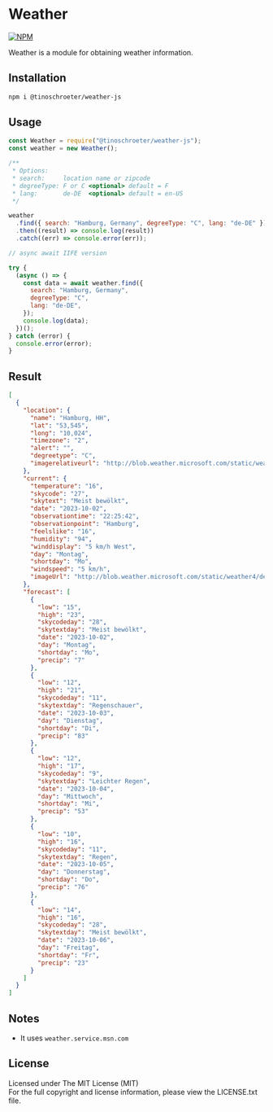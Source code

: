 # Weather

[![NPM][npm-image]][npm-url]

Weather is a module for obtaining weather information.

## Installation

```bash
npm i @tinoschroeter/weather-js
```

## Usage

```javascript
const Weather = require("@tinoschroeter/weather-js");
const weather = new Weather();

/**
 * Options:
 * search:     location name or zipcode
 * degreeType: F or C <optional> default = F
 * lang:       de-DE  <optional> default = en-US
 */

weather
  .find({ search: "Hamburg, Germany", degreeType: "C", lang: "de-DE" })
  .then((result) => console.log(result))
  .catch((err) => console.error(err));

// async await IIFE version

try {
  (async () => {
    const data = await weather.find({
      search: "Hamburg, Germany",
      degreeType: "C",
      lang: "de-DE",
    });
    console.log(data);
  })();
} catch (error) {
  console.error(error);
}
```

## Result

```json
[
  {
    "location": {
      "name": "Hamburg, HH",
      "lat": "53,545",
      "long": "10,024",
      "timezone": "2",
      "alert": "",
      "degreetype": "C",
      "imagerelativeurl": "http://blob.weather.microsoft.com/static/weather4/de/"
    },
    "current": {
      "temperature": "16",
      "skycode": "27",
      "skytext": "Meist bewölkt",
      "date": "2023-10-02",
      "observationtime": "22:25:42",
      "observationpoint": "Hamburg",
      "feelslike": "16",
      "humidity": "94",
      "winddisplay": "5 km/h West",
      "day": "Montag",
      "shortday": "Mo",
      "windspeed": "5 km/h",
      "imageUrl": "http://blob.weather.microsoft.com/static/weather4/de/law/27.gif"
    },
    "forecast": [
      {
        "low": "15",
        "high": "23",
        "skycodeday": "28",
        "skytextday": "Meist bewölkt",
        "date": "2023-10-02",
        "day": "Montag",
        "shortday": "Mo",
        "precip": "7"
      },
      {
        "low": "12",
        "high": "21",
        "skycodeday": "11",
        "skytextday": "Regenschauer",
        "date": "2023-10-03",
        "day": "Dienstag",
        "shortday": "Di",
        "precip": "83"
      },
      {
        "low": "12",
        "high": "17",
        "skycodeday": "9",
        "skytextday": "Leichter Regen",
        "date": "2023-10-04",
        "day": "Mittwoch",
        "shortday": "Mi",
        "precip": "53"
      },
      {
        "low": "10",
        "high": "16",
        "skycodeday": "11",
        "skytextday": "Regen",
        "date": "2023-10-05",
        "day": "Donnerstag",
        "shortday": "Do",
        "precip": "76"
      },
      {
        "low": "14",
        "high": "16",
        "skycodeday": "28",
        "skytextday": "Meist bewölkt",
        "date": "2023-10-06",
        "day": "Freitag",
        "shortday": "Fr",
        "precip": "23"
      }
    ]
  }
]
```

## Notes

- It uses `weather.service.msn.com`

## License

Licensed under The MIT License (MIT)  
For the full copyright and license information, please view the LICENSE.txt file.

[npm-url]: http://npmjs.org/package/weather-js
[npm-image]: https://img.shields.io/badge/npm%20package%20-3.0.2-green
